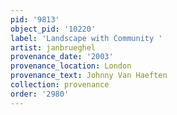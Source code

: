 ```yaml
---
pid: '9813'
object_pid: '10220'
label: 'Landscape with Community '
artist: janbrueghel
provenance_date: '2003'
provenance_location: London
provenance_text: Johnny Van Haeften
collection: provenance
order: '2980'
---
```

